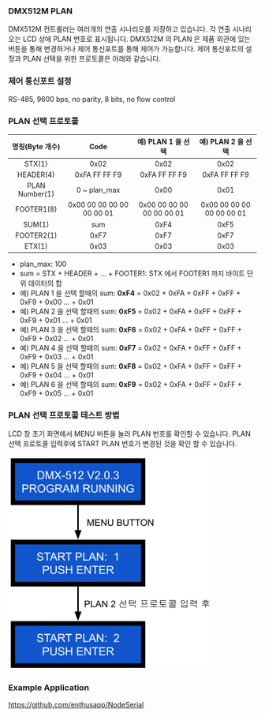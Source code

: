### DMX512M PLAN
DMX512M 컨트롤러는 여러개의 연출 시나리오를 저장하고 있습니다. 각 연출 시나리오는 LCD 상에 PLAN 번호로 표시됩니다. DMX512M 의 PLAN 은 제품 외관에 있는 버튼을 통해 변경하거나 제어 통신포트를 통해 제어가 가능합니다. 제어 통신포트의 설정과 PLAN 선택을 위한 프로토콜은 아래와 같습니다.

### 제어 통신포트 설정
RS-485, 9600 bps, no parity, 8 bits, no flow control

### PLAN 선택 프로토콜

| 명칭(Byte 개수) | **Code**                  | **예) PLAN 1 을 선택**     | **예) PLAN 2 을 선택**     |
| :------------: | :-----------------------: | :-----------------------: | :-----------------------: |
| STX(1)         | 0x02                      | 0x02                      | 0x02                      |
| HEADER(4)      | 0xFA FF FF F9             | 0xFA FF FF F9             | 0xFA FF FF F9             |
| PLAN Number(1) | 0 ~ plan_max              | 0x00                      | 0x01                      |
| FOOTER1(8)     | 0x00 00 00 00 00 00 00 01 | 0x00 00 00 00 00 00 00 01 | 0x00 00 00 00 00 00 00 01 |
| SUM(1)         | sum                       | 0xF4                      | 0xF5                      |
| FOOTER2(1)     | 0xF7                      | 0xF7                      | 0xF7                      |
| ETX(1)         | 0x03                      | 0x03                      | 0x03                      |

* plan_max: 100
* sum = STX + HEADER + ... + FOOTER1: STX 에서 FOOTER1 까지 바이트 단위 데이터의 합
* 예) PLAN 1 을 선택 할때의 sum: **0xF4** = 0x02 + 0xFA + 0xFF + 0xFF + 0xF9 + 0x00 ... + 0x01
* 예) PLAN 2 을 선택 할때의 sum: **0xF5** = 0x02 + 0xFA + 0xFF + 0xFF + 0xF9 + 0x01 ... + 0x01
* 예) PLAN 3 을 선택 할때의 sum: **0xF6** = 0x02 + 0xFA + 0xFF + 0xFF + 0xF9 + 0x02 ... + 0x01
* 예) PLAN 4 을 선택 할때의 sum: **0xF7** = 0x02 + 0xFA + 0xFF + 0xFF + 0xF9 + 0x03 ... + 0x01
* 예) PLAN 5 을 선택 할때의 sum: **0xF8** = 0x02 + 0xFA + 0xFF + 0xFF + 0xF9 + 0x04 ... + 0x01
* 예) PLAN 6 을 선택 할때의 sum: **0xF9** = 0x02 + 0xFA + 0xFF + 0xFF + 0xF9 + 0x05 ... + 0x01

### PLAN 선택 프로토콜 테스트 방법
LCD 창 초기 화면에서 MENU 버튼을 눌러 PLAN 번호를 확인할 수 있습니다. PLAN 선택 프로토콜 입력후에 START PLAN 번호가 변경된 것을 확인 할 수 있습니다.

![running plan 사진](./plan_change.png)

### Example Application
https://github.com/enthusapp/NodeSerial
